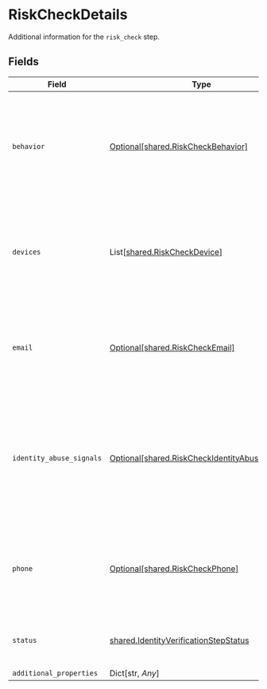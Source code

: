 # RiskCheckDetails

Additional information for the `risk_check` step.


## Fields

| Field                                                                                                                | Type                                                                                                                 | Required                                                                                                             | Description                                                                                                          | Example                                                                                                              |
| -------------------------------------------------------------------------------------------------------------------- | -------------------------------------------------------------------------------------------------------------------- | -------------------------------------------------------------------------------------------------------------------- | -------------------------------------------------------------------------------------------------------------------- | -------------------------------------------------------------------------------------------------------------------- |
| `behavior`                                                                                                           | [Optional[shared.RiskCheckBehavior]](../../models/shared/riskcheckbehavior.md)                                       | :heavy_check_mark:                                                                                                   | Result summary object specifying values for `behavior` attributes of risk check, when available.                     |                                                                                                                      |
| `devices`                                                                                                            | List[[shared.RiskCheckDevice](../../models/shared/riskcheckdevice.md)]                                               | :heavy_check_mark:                                                                                                   | Array of result summary objects specifying values for `device` attributes of risk check.                             |                                                                                                                      |
| `email`                                                                                                              | [Optional[shared.RiskCheckEmail]](../../models/shared/riskcheckemail.md)                                             | :heavy_check_mark:                                                                                                   | Result summary object specifying values for `email` attributes of risk check.                                        |                                                                                                                      |
| `identity_abuse_signals`                                                                                             | [Optional[shared.RiskCheckIdentityAbuseSignals]](../../models/shared/riskcheckidentityabusesignals.md)               | :heavy_check_mark:                                                                                                   | Result summary object capturing abuse signals related to `identity abuse`, e.g. stolen and synthetic identity fraud. |                                                                                                                      |
| `phone`                                                                                                              | [Optional[shared.RiskCheckPhone]](../../models/shared/riskcheckphone.md)                                             | :heavy_check_mark:                                                                                                   | Result summary object specifying values for `phone` attributes of risk check.                                        |                                                                                                                      |
| `status`                                                                                                             | [shared.IdentityVerificationStepStatus](../../models/shared/identityverificationstepstatus.md)                       | :heavy_check_mark:                                                                                                   | The status of a step in the identity verification process.                                                           | success                                                                                                              |
| `additional_properties`                                                                                              | Dict[str, *Any*]                                                                                                     | :heavy_minus_sign:                                                                                                   | N/A                                                                                                                  |                                                                                                                      |